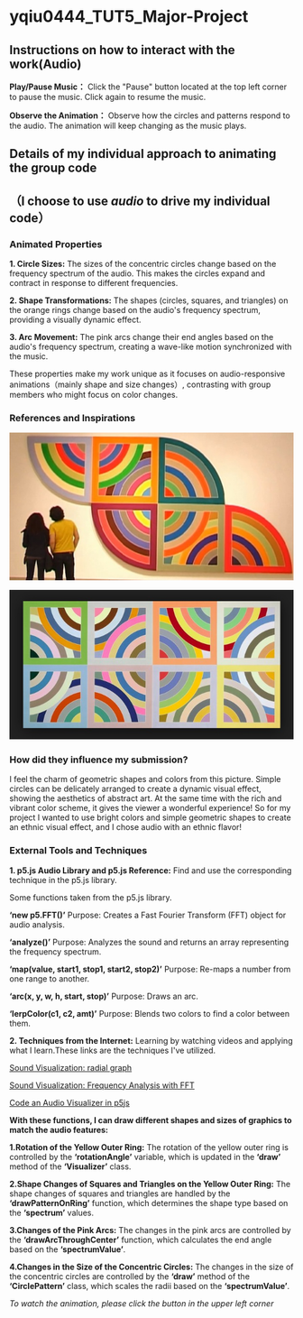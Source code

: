 # yqiu0444_TUT5_Major-Project

## Instructions on how to interact with the work(Audio)


**Play/Pause Music：** Click the "Pause" button located at the top left corner to pause the music. Click again to resume the music.


**Observe the Animation：** Observe how the circles and patterns respond to the audio. The animation will keep changing as the music plays.



## Details of my individual approach to animating the group code


## （I choose to use *audio* to drive my individual code）


### Animated Properties

**1. Circle Sizes:**  The sizes of the concentric circles change based on the frequency spectrum of the audio. This makes the circles expand and contract in response to different frequencies.

**2. Shape Transformations:**  The shapes (circles, squares, and triangles) on the orange rings change based on the audio's frequency spectrum, providing a visually dynamic effect.

**3. Arc Movement:**  The pink arcs change their end angles based on the audio's frequency spectrum, creating a wave-like motion synchronized with the music.



These properties make my work unique as it focuses on audio-responsive animations（mainly shape and size changes）, contrasting with group members who might focus on color changes.


### References and Inspirations


![An image of my inspiration](readmeImages/7351747_orig.jpg)

![An image of my inspiration](readmeImages/6801766_orig.jpg)

### How did they influence my submission?

I feel the charm of geometric shapes and colors from this picture. Simple circles can be delicately arranged to create a dynamic visual effect, showing the aesthetics of abstract art. At the same time with the rich and vibrant color scheme, it gives the viewer a wonderful experience! So for my project I wanted to use bright colors and simple geometric shapes to create an ethnic visual effect, and I chose audio with an ethnic flavor!


### External Tools and Techniques

**1. p5.js Audio Library and p5.js Reference:**  Find and use the corresponding technique in the p5.js library.

Some functions taken from the p5.js library.

**‘new p5.FFT()’** 
   Purpose: Creates a Fast Fourier Transform (FFT) object for audio analysis.

**‘analyze()’** 
   Purpose: Analyzes the sound and returns an array representing the frequency spectrum.

**‘map(value, start1, stop1, start2, stop2)’** 
   Purpose: Re-maps a number from one range to another.

**‘arc(x, y, w, h, start, stop)’** 
   Purpose: Draws an arc.

**‘lerpColor(c1, c2, amt)’** 
   Purpose: Blends two colors to find a color between them.


**2. Techniques from the Internet:**  Learning by watching videos and applying what I learn.These links are the techniques I've utilized.


[Sound Visualization: radial graph](https://www.youtube.com/watch?v=h_aTgOl9J5I&list=PLRqwX-V7Uu6aFcVjlDAkkGIixw70s7jpW&index=10
)

[Sound Visualization: Frequency Analysis with FFT](https://www.youtube.com/watch?v=2O3nm0Nvbi4&list=PLRqwX-V7Uu6aFcVjlDAkkGIixw70s7jpW&index=11
)

[Code an Audio Visualizer in p5js](https://www.youtube.com/watch?v=uk96O7N1Yo0
)


**With these functions, I can draw different shapes and sizes of graphics to match the audio features:**

**1.Rotation of the Yellow Outer Ring:**
The rotation of the yellow outer ring is controlled by the **‘rotationAngle’**  variable, which is updated in the **‘draw’** method of the **‘Visualizer’** class. 

**2.Shape Changes of Squares and Triangles on the Yellow Outer Ring:** The shape changes of squares and triangles are handled by the **‘drawPatternOnRing’** function, which determines the shape type based on the **‘spectrum’** values.


**3.Changes of the Pink Arcs:** The changes in the pink arcs are controlled by the **‘drawArcThroughCenter’** function, which calculates the end angle based on the  **‘spectrumValue’**.

**4.Changes in the Size of the Concentric Circles:** The changes in the size of the concentric circles are controlled by the **‘draw’** method of the **‘CirclePattern’** class, which scales the radii based on the  **‘spectrumValue’**.






*To watch the animation, please click the button in the upper left corner*

